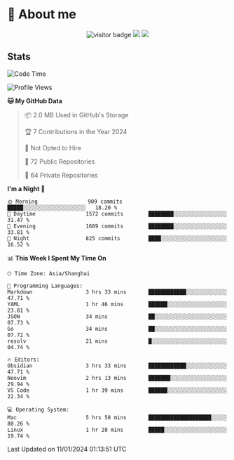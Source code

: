 <!-- ![](https://youpai.roccoshi.top/img/20200804214216.png) -->

# 🧐 About me
 
<p align="center">
<img src="https://visitor-badge.laobi.icu/badge?page_id=Lincest.Lincest&title=hits" alt="visitor badge"/>
<a href="mailto:imroccoshi@gmail.com"><img src="https://img.shields.io/badge/gmail-imroccoshi%40gmail.com-red"></a>
<a href="https://blog.roccoshi.top"><img src="https://img.shields.io/badge/blog-roccoshi-green"></a>
</p>

## Stats

<!--START_SECTION:waka-->
![Code Time](http://img.shields.io/badge/Code%20Time-913%20hrs%2032%20mins-blue)

![Profile Views](http://img.shields.io/badge/Profile%20Views-0-blue)

**🐱 My GitHub Data** 

> 📦 2.0 MB Used in GitHub's Storage 
 > 
> 🏆 7 Contributions in the Year 2024
 > 
> 🚫 Not Opted to Hire
 > 
> 📜 72 Public Repositories 
 > 
> 🔑 64 Private Repositories 
 > 
**I'm a Night 🦉** 

```text
🌞 Morning                909 commits         █████░░░░░░░░░░░░░░░░░░░░   18.20 % 
🌆 Daytime                1572 commits        ████████░░░░░░░░░░░░░░░░░   31.47 % 
🌃 Evening                1689 commits        ████████░░░░░░░░░░░░░░░░░   33.81 % 
🌙 Night                  825 commits         ████░░░░░░░░░░░░░░░░░░░░░   16.52 % 
```


📊 **This Week I Spent My Time On** 

```text
🕑︎ Time Zone: Asia/Shanghai

💬 Programming Languages: 
Markdown                 3 hrs 33 mins       ████████████░░░░░░░░░░░░░   47.71 % 
YAML                     1 hr 46 mins        ██████░░░░░░░░░░░░░░░░░░░   23.81 % 
JSON                     34 mins             ██░░░░░░░░░░░░░░░░░░░░░░░   07.73 % 
Go                       34 mins             ██░░░░░░░░░░░░░░░░░░░░░░░   07.72 % 
resolv                   21 mins             █░░░░░░░░░░░░░░░░░░░░░░░░   04.74 % 

🔥 Editors: 
Obsidian                 3 hrs 33 mins       ████████████░░░░░░░░░░░░░   47.71 % 
Neovim                   2 hrs 13 mins       ███████░░░░░░░░░░░░░░░░░░   29.94 % 
VS Code                  1 hr 39 mins        ██████░░░░░░░░░░░░░░░░░░░   22.34 % 

💻 Operating System: 
Mac                      5 hrs 58 mins       ████████████████████░░░░░   80.26 % 
Linux                    1 hr 28 mins        █████░░░░░░░░░░░░░░░░░░░░   19.74 % 
```


 Last Updated on 11/01/2024 01:13:51 UTC
<!--END_SECTION:waka-->


